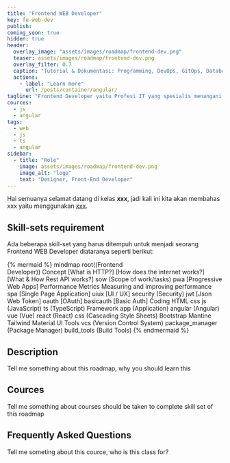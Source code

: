 ```yaml
---
title: "Frontend WEB Developer"
key: fe-web-dev
publish: 
coming_soon: true
hidden: true
header:
  overlay_image: "assets/images/roadmap/frontend-dev.png"
  teaser: assets/images/roadmap/frontend-dev.png
  overlay_filter: 0.7
  caption: "Tutorial & Dokumentasi: Programming, DevOps, GitOps, Database, & Servers"
  actions:
    - label: "Learn more"
      url: /posts/container/angular/
tagline: "Frontend Developer yaitu Profesi IT yang spesialis menangani graphical user interface dari suatu website dengan menggunakan HTML, Javascript dan CSS berserta frameworknya"
cources:
  - js
  - angular
tags:
  - web
  - js
  - ts
  - angular
sidebar:
  - title: "Role"
    image: assets/images/roadmap/frontend-dev.png
    image_alt: "logo"
    text: "Designer, Front-End Developer"
---
```


Hai semuanya selamat datang di kelas **xxx**, jadi kali ini kita akan membahas xxx yaitu menggunakan [xxx](link). 

<!--more-->

## Skill-sets requirement

Ada beberapa skill-set yang harus ditempuh untuk menjadi seorang Frontend WEB Developer diataranya seperti berikut:

{% mermaid %}
mindmap
  root((Frontend <br>Developer))
    Concept
      [What is HTTP?]
      [How does the internet works?]
      [What & How Rest API works?]
    sow (Scope of work/tasks)
      pwa [Progressive Web Apps]
        Performance Metrics
        Measuring and improving performance
      spa [Single Page Application]
      uiux [UI / UX]
      security (Security)
        jwt [Json Web Token]
        oauth [OAuth]
        basicauth [Basic Auth]
    Coding
      HTML
      css
      js (JavaScript)
      ts (TypeScript)
    Framework
      app (Application)
        angular (Angular)
        vue (Vue)
        react (React)
      css (Cascading Style Sheets)
        Bootstrap
        Mantine
        Tailwind
        Material UI
    Tools
      vcs (Version Control System)
      package_manager (Package Manager)
      build_tools (Build Tools)
{% endmermaid %}

## Description

Tell me something about this roadmap, why you should learn this

## Cources

Tell me something about courses should be taken to complete skill set of this roadmap

## Frequently Asked Questions

Tell me someting about this cource, who is this class for?